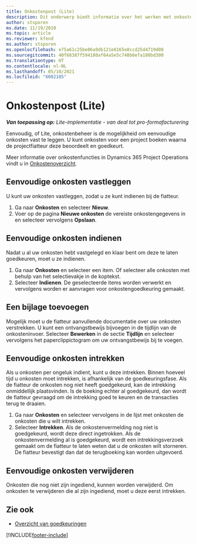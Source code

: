 ```yaml
---
title: Onkostenpost (Lite)
description: Dit onderwerp biedt informatie over het werken met onkosteninvoer in een Lite-implementatie.
author: stsporen
ms.date: 11/19/2020
ms.topic: article
ms.reviewer: kfend
ms.author: stsporen
ms.openlocfilehash: e75a61c25be06a9db121e8165e8ccd25d4719d08
ms.sourcegitcommit: 40f68387f594180af64a5e5c748b6efa188bd300
ms.translationtype: HT
ms.contentlocale: nl-NL
ms.lasthandoff: 05/10/2021
ms.locfileid: "6002185"
---
```

# <a name="expense-entry-lite"></a>Onkostenpost (Lite)

_**Van toepassing op:** Lite-implementatie - van deal tot pro-formafacturering_

Eenvoudig, of Lite, onkostenbeheer is de mogelijkheid om eenvoudige onkosten vast te leggen. U kunt onkosten voor een project boeken waarna de projectfiatteur deze beoordeelt en goedkeurt.

Meer informatie over onkostenfuncties in Dynamics 365 Project Operations vindt u in [Onkostenoverzicht](expense-overview.md).

## <a name="capture-a-basic-expense"></a>Eenvoudige onkosten vastleggen

U kunt uw onkosten vastleggen, zodat u ze kunt indienen bij de fiatteur.

1. Ga naar **Onkosten** en selecteer **Nieuw**.
2. Voer op de pagina **Nieuwe onkosten** de vereiste onkostengegevens in en selecteer vervolgens **Opslaan**.

## <a name="submit-a-basic-expense"></a>Eenvoudige onkosten indienen

Nadat u al uw onkosten hebt vastgelegd en klaar bent om deze te laten goedkeuren, moet u ze indienen.

1. Ga naar **Onkosten** en selecteer een item. Of selecteer alle onkosten met behulp van het selectievakje in de koptekst.
2. Selecteer **Indienen**. De geselecteerde items worden verwerkt en vervolgens worden er aanvragen voor onkostengoedkeuring gemaakt.

## <a name="add-an-attachment"></a>Een bijlage toevoegen

Mogelijk moet u de fiatteur aanvullende documentatie over uw onkosten verstrekken. U kunt een ontvangstbewijs bijvoegen in de tijdlijn van de onkosteninvoer. Selecteer **Bewerken** in de sectie **Tijdlijn** en selecteer vervolgens het paperclippictogram om uw ontvangstbewijs bij te voegen.

## <a name="recall-a-basic-expense"></a>Eenvoudige onkosten intrekken

Als u onkosten per ongeluk indient, kunt u deze intrekken. Binnen hoeveel tijd u onkosten moet intrekken, is afhankelijk van de goedkeuringsfase.  Als de fiatteur de onkosten nog niet heeft goedgekeurd, kan de intrekking onmiddellijk plaatsvinden. Is de boeking echter al goedgekeurd, dan wordt de fiatteur gevraagd om de intrekking goed te keuren en de transacties terug te draaien.

1. Ga naar **Onkosten** en selecteer vervolgens in de lijst met onkosten de onkosten die u wilt intrekken.
2. Selecteer **Intrekken**. Als de onkostenvermelding nog niet is goedgekeurd, wordt deze direct ingetrokken. Als de onkostenvermelding al is goedgekeurd, wordt een intrekkingsverzoek gemaakt om de fiatteur te laten weten dat u de onkosten wilt storneren. De fiatteur bevestigt dan dat de terugboeking kan worden uitgevoerd.

## <a name="delete-a-basic-expense"></a>Eenvoudige onkosten verwijderen

Onkosten die nog niet zijn ingediend, kunnen worden verwijderd. Om onkosten te verwijderen die al zijn ingediend, moet u deze eerst intrekken.

## <a name="see-also"></a>Zie ook

- [Overzicht van goedkeuringen](../approvals/approvals-overview.md)


[!INCLUDE[footer-include](../includes/footer-banner.md)]